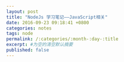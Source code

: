 ```yaml
---
layout: post
title: "NodeJs 学习笔记——JavaScript相关"
date: 2016-09-23 09:18:41 +0800
categories: notes
tags: node
permalink: /:categories/:month-:day-:title
excerpt: #为空的清空默认摘要
published: false
---
```

